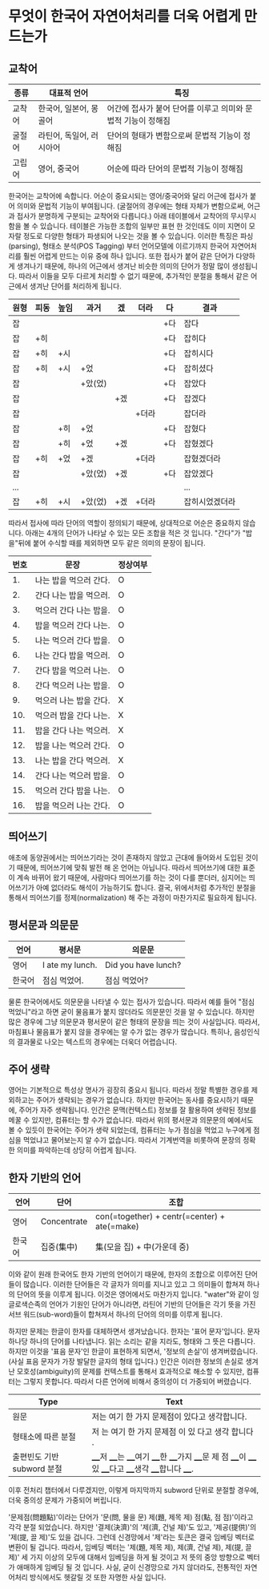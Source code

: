 # 무엇이 한국어 자연어처리를 더욱 어렵게 만드는가

## 교착어

| 종류 | 대표적 언어 | 특징 |
| --- | --- | --- |
| 교착어 | 한국어, 일본어, 몽골어 | 어간에 접사가 붙어 단어를 이루고 의미와 문법적 기능이 정해짐 |
| 굴절어 | 라틴어, 독일어, 러시아어 | 단어의 형태가 변함으로써 문법적 기능이 정해짐 |
| 고립어 | 영어, 중국어 | 어순에 따라 단어의 문법적 기능이 정해짐 |

한국어는 교착어에 속합니다. 어순이 중요시되는 영어/중국어와 달리 어근에 접사가 붙어 의미와 문법적 기능이 부여됩니다. (굴절어의 경우에는 형태 자체가 변함으로써, 어근과 접사가 분명하게 구분되는 교착어와 다릅니다.) 아래 테이블에서 교착어의 무시무시함을 볼 수 있습니다. 테이블은 가능한 조합의 일부만 표현 한 것인데도 이미 지면이 모자랄 정도로 다양한 형태가 파생되어 나오는 것을 볼 수 있습니다. 이러한 특징은 파싱(parsing), 형태소 분석(POS Tagging) 부터 언어모델에 이르기까지 한국어 자연어처리를 훨씬 어렵게 만드는 이유 중에 하나 입니다. 또한 접사가 붙어 같은 단어가 다양하게 생겨나기 때문에, 하나의 어근에서 생겨난 비슷한 의미의 단어가 정말 많이 생성됩니다. 따라서 이들을 모두 다르게 처리할 수 없기 때문에, 추가적인 분절을 통해서 같은 어근에서 생겨난 단어를 처리하게 됩니다.

|원형|피동|높임|과거|겠|더라|다|결과|
|-|-|-|-|-|-|-|-|
|잡||||||+다|잡다|
|잡|+히|||||+다|잡히다|
|잡|+히|+시||||+다|잡히시다|
|잡|+히|+시|+었|||+다|잡히셨다|
|잡|||+았(었)|||+다|잡았다|
|잡||||+겠||+다|잡겠다|
|잡|||||+더라||잡더라|
|잡||+히|+었|||+다|잡혔다|
|잡||+히|+었|+겠||+다|잡혔겠다|
|잡|+히|+었|+겠||+더라||잡혔겠더라|
|잡|||+았(었)|+겠||+다|잡았겠다|
|...|||||||...|
|잡|+히|+시|+았(었)|+겠|+더라||잡히시었겠더라|

따라서 접사에 따라 단어의 역할이 정의되기 때문에, 상대적으로 어순은 중요하지 않습니다. 아래는 4개의 단어가 나타날 수 있는 모든 조합을 적은 것 입니다. "간다"가 "밥을"뒤에 붙어 수식할 때를 제외하면 모두 같은 의미의 문장이 됩니다.

| 번호 | 문장 | 정상여부 |
| --- | --- | --- |
| 1. | 나는 밥을 먹으러 간다. | O |
| 2. | 간다 나는 밥을 먹으러. | O |
| 3. | 먹으러 간다 나는 밥을. | O |
| 4. | 밥을 먹으러 간다 나는. | O |
| 5. | 나는 먹으러 간다 밥을. | O |
| 6. | 나는 간다 밥을 먹으러. | O |
| 7. | 간다 밥을 먹으러 나는. | O |
| 8. | 간다 먹으러 나는 밥을. | O |
| 9. | 먹으러 나는 밥을 간다. | X |
| 10. | 먹으러 밥을 간다 나는. | X |
| 11. | 밥을 간다 나는 먹으러. | X |
| 12. | 밥을 나는 먹으러 간다. | O |
| 13. | 나는 밥을 간다 먹으러. | X |
| 14. | 간다 나는 먹으러 밥을. | O |
| 15. | 먹으러 간다 밥을 나는. | O |
| 16. | 밥을 먹으러 나는 간다. | O |

<!--
* 읽을거리:
  * [http://zomzom.tistory.com/1074](http://zomzom.tistory.com/1074)
  * [https://m.blog.naver.com/reading0365/221057575669](https://m.blog.naver.com/reading0365/221057575669)
-->

## 띄어쓰기

<!--
![내동생 고기 vs 내동 생고기](../assets/intro-why-korean-hell-my-bro.png) 

![농협용 인육 가공 vs 농협 용인 육가공](../assets/intro-why-korean-hell-human-meat.png)
-->

애초에 동양권에서는 띄어쓰기라는 것이 존재하지 않았고 근대에 들어와서 도입된 것이기 때문에, 띄어쓰기에 맞춰 발전 해 온 언어는 아닙니다. 따라서 띄어쓰기에 대한 표준이 계속 바뀌어 왔기 때문에, 사람마다 띄어쓰기를 하는 것이 다를 뿐더러, 심지어는 띄어쓰기가 아예 없더라도 해석이 가능하기도 합니다. 결국, 위에서처럼 추가적인 분절을 통해서 띄어쓰기를 정제(normalization) 해 주는 과정이 마찬가지로 필요하게 됩니다.

## 평서문과 의문문

|언어|평서문|의문문|
|-|-|-|
|영어|I ate my lunch.|Did you have lunch?|
|한국어|점심 먹었어.|점심 먹었어?|

물론 한국어에서도 의문문을 나타낼 수 있는 접사가 있습니다. 따라서 예를 들어 "점심 먹었니"라고 하면 굳이 물음표가 붙지 않더라도 의문문인 것을 알 수 있습니다. 하지만 많은 경우에 그냥 의문문과 평서문이 같은 형태의 문장을 띄는 것이 사실입니다. 따라서, 마침표나 물음표가 붙지 않을 경우에는 알 수가 없는 경우가 많습니다. 특히나, 음성인식의 결과물로 나오는 텍스트의 경우에는 더욱더 어렵습니다.

## 주어 생략

영어는 기본적으로 특성상 명사가 굉장히 중요시 됩니다. 따라서 정말 특별한 경우를 제외하고는 주어가 생략되는 경우가 없습니다. 하지만 한국어는 동사를 중요시하기 때문에, 주어가 자주 생략됩니다. 인간은 문맥(컨텍스트) 정보를 잘 활용하여 생략된 정보를 메꿀 수 있지만, 컴퓨터는 할 수가 없습니다. 따라서 위의 평서문과 의문문의 예에서도 볼 수 있듯이 한국어는 주어가 생략 되었는데, 컴퓨터는 누가 점심을 먹었고 누구에게 점심을 먹었냐고 물어보는지 알 수가 없습니다. 따라서 기계번역을 비롯하여 문장의 정확한 의미를 파악하는데 상당히 어렵게 됩니다.

<!--
* 읽을거리: 
  * http://www.hani.co.kr/arti/society/schooling/261322.html
  * https://namu.wiki/w/%EC%A3%BC%EC%96%B4%EB%8A%94%20%EC%97%86%EB%8B%A4
-->

## 한자 기반의 언어

|언어|단어|조합|
|-|-|-|
|영어|Concentrate|con(=together) + centr(=center) + ate(=make)|
|한국어|집중(集中)|集(모을 집) + 中(가운데 중)|

이와 같이 원래 한국어도 한자 기반의 언어이기 때문에, 한자의 조합으로 이루어진 단어들이 많습니다. 이러한 단어들은 각 글자가 의미를 지니고 있고 그 의미들이 합쳐져 하나의 단어의 뜻을 이루게 됩니다. 이것은 영어에서도 마찬가지 입니다. "water"와 같이 잉글로색슨족의 언어가 기원인 단어가 아니라면, 라틴어 기반의 단어들은 각기 뜻을 가진 서브 워드(sub-word)들이 합쳐져서 하나의 단어의 의미를 이루게 됩니다.

하지만 문제는 한글이 한자를 대체하면서 생겨났습니다. 한자는 '표어 문자'입니다. 문자 하나당 하나의 단어를 나타냅니다. 읽는 소리는 같을 지라도, 형태와 그 뜻은 다릅니다. 하지만 이것을 '표음 문자'인 한글이 표현하게 되면서, '정보의 손실'이 생겨버렸습니다. (사실 표음 문자가 가장 발달한 글자의 형태 입니다.) 인간은 이러한 정보의 손실로 생겨난 모호성(ambiguity)의 문제를 컨텍스트를 통해서 효과적으로 해소할 수 있지만, 컴퓨터는 그렇지 못합니다. 따라서 다른 언어에 비해서 중의성이 더 가중되어 버렸습니다.

|Type|Text|
|-|-|
|원문|저는 여기 한 가지 문제점이 있다고 생각합니다.|
|형태소에 따른 분절|저 는 여기 한 가지 문제점 이 있 다고 생각 합니다 .|
|출편빈도 기반 subword 분절|▁저 ▁는 ▁여기 ▁한 ▁가지 ▁문 제 점 ▁이 ▁있 ▁다고 ▁생각 ▁합니다 ▁.|

이후 전처리 챕터에서 다루겠지만, 이렇게 마지막까지 subword 단위로 분절할 경우에, 더욱 중의성 문제가 가중되어 버립니다. 

'문제점(問題點)'이라는 단어가 '문(問, 물을 문) 제(題, 제목 제) 점(點, 점 점)'이라고 각각 분절 되었습니다. 하지만 '결제(決濟)'의 '제(濟, 건널 제)'도 있고, '제공(提供)'의 '제(提, 끌 제)'도 있을 겁니다. 그런데 신경망에서 '제'라는 토큰은 결국 임베딩 벡터로 변환이 될 겁니다. 따라서, 임베딩 벡터는 '제(題, 제목 제), 제(濟, 건널 제), 제(提, 끌 제)' 세 가지 이상의 모두에 대해서 임베딩을 하게 될 것이고 저 뜻의 중앙 방향으로 벡터가 애매하게 임베딩 될 것 입니다. 사실, 굳이 신경망으로 가지 않더라도, 전통적인 자연어처리 방식에서도 헷갈릴 것 또한 자명한 사실 입니다.
